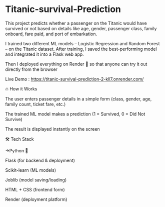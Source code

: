 # Titanic-survival-Prediction
This project predicts whether a passenger on the Titanic would have survived or not based on details like age, gender, passenger class, family onboard, fare paid, and port of embarkation.

I trained two different ML models – Logistic Regression and Random Forest – on the Titanic dataset. After training, I saved the best-performing model and integrated it into a Flask web app.

Then I deployed everything on Render 🚀 so that anyone can try it out directly from the browser

Live Demo : https://titanic-survival-prediction-2-kll7.onrender.com/

🔥 How it Works

The user enters passenger details in a simple form (class, gender, age, family count, ticket fare, etc.)

The trained ML model makes a prediction (1 = Survived, 0 = Did Not Survive)

The result is displayed instantly on the screen

🛠️ Tech Stack

->Python 🐍

Flask (for backend & deployment)

Scikit-learn (ML models)

Joblib (model saving/loading)

HTML + CSS (frontend form)

Render (deployment platform)
